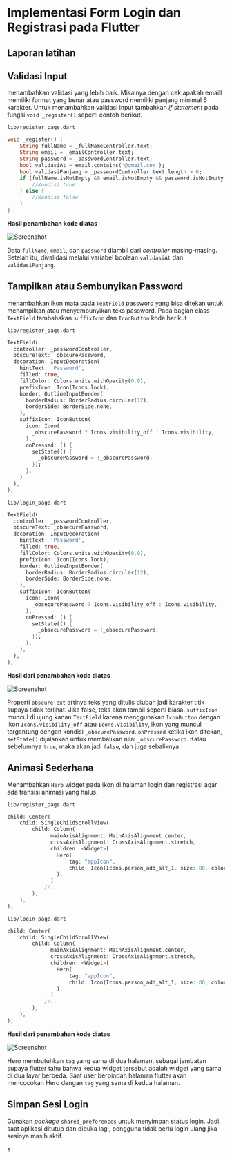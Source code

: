 # Implementasi Form Login dan Registrasi pada Flutter

## Laporan latihan

**Validasi Input**
-
menambahkan validasi yang lebih baik. Misalnya dengan cek apakah emaill memiliki format yang benar atau password memiliki panjang minimal 6 karakter. Untuk menambahkan validasi input tambahkan *if statement* pada fungsi `void _register()` seperti contoh berikut.

`lib/register_page.dart`

```dart
void _register() {
    String fullName = _fullNameController.text;
    String email = _emailController.text;
    String password = _passwordController.text;
    bool validasiAt = email.contains('@gmail.com');
    bool validasiPanjang = _passwordController.text.length > 6;
    if (fullName.isNotEmpty && email.isNotEmpty && password.isNotEmpty && validasiAt && validasiPanjang) {
        //Kondisi true
    } else {
        //Kondisi false
    }
}
```

**Hasil penambahan kode diatas**

![Screenshot](https://s4.ezgif.com/tmp/ezgif-49d139d9e70ab3.gif)

Data `fullName`, `email`, dan `password` diambil dari *controller* masing-masing. Setelah itu, divalidasi melalui variabel boolean `validasiAt` dan `validasiPanjang`.

**Tampilkan atau Sembunyikan Password**
---
menambahkan ikon mata pada `TextField` password yang bisa ditekan untuk menampilkan atau menyembunyikan teks password. Pada bagian class `TextField` tambahakan `suffixIcon` dan `IconButton` kode berikut

`lib/register_page.dart`

```dart
TextField(
  controller: _passwordController,
  obscureText: _obscurePassword,
  decoration: InputDecoration(
    hintText: 'Password',
    filled: true,
    fillColor: Colors.white.withOpacity(0.9),
    prefixIcon: Icon(Icons.lock),
    border: OutlineInputBorder(
      borderRadius: BorderRadius.circular(12),
      borderSide: BorderSide.none,
    ),
    suffixIcon: IconButton(
      icon: Icon(
        _obscurePassword ? Icons.visibility_off : Icons.visibility,
      ),
      onPressed: () {
        setState(() {
          _obscurePassword = !_obscurePassword;
        });
      },
    )
  ),
),
```

`lib/login_page.dart`

```dart
TextField(
  controller: _passwordController,
  obscureText: _obsecurePassword,
  decoration: InputDecoration(
    hintText: 'Password',
    filled: true,
    fillColor: Colors.white.withOpacity(0.9),
    prefixIcon: Icon(Icons.lock),
    border: OutlineInputBorder(
      borderRadius: BorderRadius.circular(12),
      borderSide: BorderSide.none,
    ),
    suffixIcon: IconButton(
      icon: Icon(
        _obsecurePassword ? Icons.visibility_off : Icons.visibility,
      ),
      onPressed: () {
        setState(() {
          _obsecurePassword = !_obsecurePassword;
        });
      },
    ),
  ),
),
```

**Hasil dari penambahan kode diatas**

![Screenshot](https://s4.ezgif.com/tmp/ezgif-4e63928c786230.gif)

Properti `obscureText` artinya teks yang ditulis diubah jadi karakter titik supaya tidak terlihat. Jika false, teks akan tampil seperti biasa. `suffixIcon` muncul di ujung kanan `TextField` karena menggunakan `IconButton` dengan ikon `Icons.visibility_off` atau `Icons.visibility`, ikon yang muncul tergantung dengan kondisi `_obscurePassword`. `onPressed` ketika ikon ditekan, `setState()` dijalankan untuk membalikan nilai `_obscurePassword`. Kalau sebelumnya `true`, maka akan jadi `false`, dan juga sebaliknya.

**Animasi Sederhana**
-
Menambahkan `Hero` widget pada ikon di halaman login dan registrasi agar ada transisi animasi yang halus.

`lib/register_page.dart`

```dart
child: Center(
    child: SingleChildScrollView(
        child: Column(
              mainAxisAlignment: MainAxisAlignment.center,
              crossAxisAlignment: CrossAxisAlignment.stretch,
              children: <Widget>[
                Hero(
                    tag: "appIcon",
                    child: Icon(Icons.person_add_alt_1, size: 80, color: Colors.white),
                ),
              ]
            //..
        ),
    ),
),
```

`lib/login_page.dart`

```dart
child: Center(
    child: SingleChildScrollView(
        child: Column(
              mainAxisAlignment: MainAxisAlignment.center,
              crossAxisAlignment: CrossAxisAlignment.stretch,
              children: <Widget>[
                Hero(
                    tag: "appIcon",
                    child: Icon(Icons.person_add_alt_1, size: 80, color: Colors.white),
                ),
              ]
            //..
        ),
    ),
),
```

**Hasil dari penambahan kode diatas**

![Screenshot](https://s4.ezgif.com/tmp/ezgif-46e9e070d6de2d.gif)

Hero membutuhkan `tag` yang sama di dua halaman, sebagai jembatan supaya flutter tahu bahwa kedua widget tersebut adalah widget yang sama di dua layar berbeda. Saat user berpindah halaman flutter akan mencocokan Hero dengan `tag` yang sama di kedua halaman.

**Simpan Sesi Login**
-
Gunakan *package* `shared_preferences` untuk menyimpan status login. Jadi, saat aplikasi ditutup dan dibuka lagi, pengguna tidak perlu login ulang jika sesinya masih aktif.

s